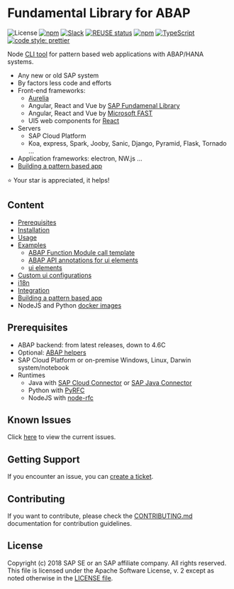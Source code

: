 # Fundamental Library for ABAP <!-- omit in toc -->

![License](https://img.shields.io/npm/l/abap-api-tools)
[![npm](https://img.shields.io/npm/v/abap-api-tools)](https://www.npmjs.com/package/abap-api-tools)
[![Slack](https://img.shields.io/badge/slack-ui--fundamentals-blue.svg?logo=slack)](https://join.slack.com/t/ui-fundamentals/shared_invite/enQtNTIzOTU0Mzc2NTc5LWQzZWI5MWFhYjE5OTc4YzliN2JhOTc1ZjQxZTg1YjZiMWZiYzRkNjMwYzgyMmFkYmNhZDVjMWE5MDIzOWEzMmM)
[![REUSE status](https://api.reuse.software/badge/github.com/SAP/fundamental-tools)](https://api.reuse.software/info/github.com/SAP/fundamental-tools)
[![npm](https://img.shields.io/npm/dm/abap-api-tools)](https://www.npmjs.com/package/abap-api-tools)
[![TypeScript](https://img.shields.io/badge/%3C%2F%3E-TypeScript-%230074c1.svg)](https://www.typescriptlang.org/)
[![code style: prettier](https://img.shields.io/badge/code_style-prettier-f8bc45.svg)](https://github.com/prettier/prettier)

Node [CLI tool](./abap-api-tools) for pattern based web applications with ABAP/HANA systems.

- Any new or old SAP system
- By factors less code and efforts
- Front-end frameworks:
  - [Aurelia](http://aurelia.io/)
  - Angular, React and Vue by [SAP Fundamenal Library](https://sap.github.io/fundamental/)
  - Angular, React and Vue by [Microsoft FAST](https://www.fast.design/docs/introduction/)
  - UI5 web components for [React](https://sap.github.io/ui5-webcomponents-react/?path=/story/getting-started--page)
- Servers
  - SAP Cloud Platform
  - Koa, express, Spark, Jooby, Sanic, Django, Pyramid, Flask, Tornado ...
- Application frameworks: electron, NW.js ...
- [Building a pattern based app](./doc/app.md)

:star: Your star is appreciated, it helps!

## Content <!-- omit in toc -->

- [Prerequisites](#prerequisites)
- [Installation](./abap-api-tools/README.md#installation)
- [Usage](./abap-api-tools/README.md#usage)
- [Examples](./abap-api-tools/README.md#examples)
  - [ABAP Function Module call template](./abap-api-tools/README.md#abap-function-module-call-template)
  - [ABAP API annotations for ui elements](./abap-api-tools/README.md#abap-api-annotations-for-ui-elements)
  - [ui elements](./abap-api-tools/README.md#ui-elements)
- [Custom ui configurations](./abap-api-tools/README.md#custom-ui-configurations)
- [i18n](./abap-api-tools/README.md#i18n)
- [Integration](./abap-api-tools/README.md#integration)
- [Building a pattern based app](./doc/app.md)
- NodeJS and Python [docker images](./docker)

## Prerequisites

- ABAP backend: from latest releases, down to 4.6C
- Optional: [ABAP helpers](/abap-helpers)
- SAP Cloud Platform or on-premise Windows, Linux, Darwin system/notebook
- Runtimes
  - Java with [SAP Cloud Connector](https://help.sap.com/viewer/cca91383641e40ffbe03bdc78f00f681/Cloud/en-US/e6c7616abb5710148cfcf3e75d96d596.html) or [SAP Java Connector](https://support.sap.com/en/product/connectors/jco.html)
  - Python with [PyRFC](https://github.com/SAP/PyRFC)
  - NodeJS with [node-rfc](https://github.com/SAP/node-rfc)

## Known Issues

Click [here](https://github.com/SAP/fundamental-tools/issues) to view the current issues.

## Getting Support

If you encounter an issue, you can [create a ticket](https://github.com/SAP/fundamental-tools/issues/new).

## Contributing

If you want to contribute, please check the [CONTRIBUTING.md](CONTRIBUTING.md) documentation for contribution guidelines.

## License

Copyright (c) 2018 SAP SE or an SAP affiliate company. All rights reserved. This file is licensed under the Apache Software License, v. 2 except as noted otherwise in the [LICENSE file](LICENSE).

